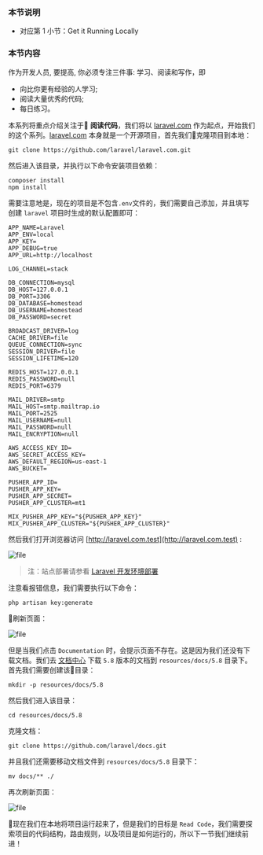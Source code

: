 ### 本节说明
* 对应第 1 小节：Get it Running Locally

### 本节内容
作为开发人员, 要提高, 你必须专注三件事: 学习、阅读和写作，即
* 向比你更有经验的人学习;
* 阅读大量优秀的代码;
* 每日练习。

本系列将重点介绍关注于 **阅读代码**，我们将以 [laravel.com](https://laravel.com) 作为起点，开始我们的这个系列。[laravel.com](https://laravel.com) 本身就是一个开源项目，首先我们克隆项目到本地：

```
git clone https://github.com/laravel/laravel.com.git
```

然后进入该目录，并执行以下命令安装项目依赖：

```
composer install
npm install
```

需要注意地是，现在的项目是不包含`.env`文件的，我们需要自己添加，并且填写创建 `laravel` 项目时生成的默认配置即可：

```
APP_NAME=Laravel
APP_ENV=local
APP_KEY=
APP_DEBUG=true
APP_URL=http://localhost

LOG_CHANNEL=stack

DB_CONNECTION=mysql
DB_HOST=127.0.0.1
DB_PORT=3306
DB_DATABASE=homestead
DB_USERNAME=homestead
DB_PASSWORD=secret

BROADCAST_DRIVER=log
CACHE_DRIVER=file
QUEUE_CONNECTION=sync
SESSION_DRIVER=file
SESSION_LIFETIME=120

REDIS_HOST=127.0.0.1
REDIS_PASSWORD=null
REDIS_PORT=6379

MAIL_DRIVER=smtp
MAIL_HOST=smtp.mailtrap.io
MAIL_PORT=2525
MAIL_USERNAME=null
MAIL_PASSWORD=null
MAIL_ENCRYPTION=null

AWS_ACCESS_KEY_ID=
AWS_SECRET_ACCESS_KEY=
AWS_DEFAULT_REGION=us-east-1
AWS_BUCKET=

PUSHER_APP_ID=
PUSHER_APP_KEY=
PUSHER_APP_SECRET=
PUSHER_APP_CLUSTER=mt1

MIX_PUSHER_APP_KEY="${PUSHER_APP_KEY}"
MIX_PUSHER_APP_CLUSTER="${PUSHER_APP_CLUSTER}"
```

然后我们打开浏览器访问 [http://laravel.com.test](http://laravel.com.test) :

![file](https://iocaffcdn.phphub.org/uploads/images/201903/05/19192/wpNqtFYSWL.png!large)

>注：站点部署请参看 [Laravel 开发环境部署](https://learnku.com/docs/laravel-development-environment/5.7)

注意看报错信息，我们需要执行以下命令：

```
php artisan key:generate
```

刷新页面：

![file](https://iocaffcdn.phphub.org/uploads/images/201903/05/19192/vSxyVLIFWU.png!large)

但是当我们点击 `Documentation` 时，会提示页面不存在。这是因为我们还没有下载文档。我们去 [文档中心](https://github.com/laravel/docs) 下载 `5.8` 版本的文档到 `resources/docs/5.8` 目录下。首先我们需要创建该目录：

```
mkdir -p resources/docs/5.8
```

然后我们进入该目录：

```
cd resources/docs/5.8
```
克隆文档：

```
git clone https://github.com/laravel/docs.git
```

并且我们还需要移动文档文件到 `resources/docs/5.8` 目录下：

```
mv docs/** ./
```

再次刷新页面：

![file](https://iocaffcdn.phphub.org/uploads/images/201903/05/19192/pjIfDuPLyb.png!large)

现在我们在本地将项目运行起来了，但是我们的目标是 `Read Code`，我们需要探索项目的代码结构，路由规则，以及项目是如何运行的，所以下一节我们继续前进！
